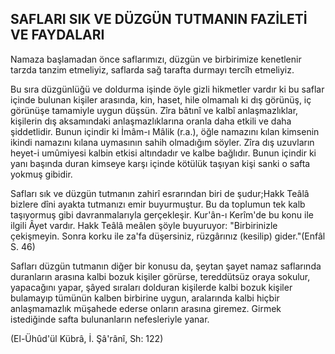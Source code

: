 ## SAFLARI SIK VE DÜZGÜN TUTMANIN FAZİLETİ VE FAYDALARI

Namaza başlamadan önce saflarımızı, düzgün ve birbirimi­ze kenetlenir tarzda tanzim etmeliyiz, saflarda sağ tarafta dur­mayı tercîh etmeliyiz.

Bu sıra düzgünlüğü ve doldurma işinde öyle gizli hikmetler vardır ki bu saflar içinde bulunan kişiler arasında, kin, haset, hi­le olmamalı ki dış görünüş, iç görünüşe tamamiyle uygun düş­sün. Zîra bâtınî ve kalbî anlaşmazlıklar, kişilerin dış aksamındaki anlaşmazlıklarına oranla daha etkili ve daha şiddetlidir. Bunun içindir ki İmâm-ı Mâlik (r.a.), öğle namazını kılan kimsenin ikin­di namazını kılana uymasının sahih olmadığım söyler. Zîra dış uzuvların heyet-i umûmiyesi kalbin etkisi altındadır ve kalbe bağlıdır. Bunun içindir ki yanı başında duran kimseye karşı için­de kötülük taşıyan kişi sanki o safta yokmuş gibidir.

Safları sık ve düzgün tutmanın zahirî esrarından biri de şu­dur;Hakk Teâlâ bizlere dîni ayakta tutmanızı emir buyurmuş­tur. Bu da toplumun tek kalb taşıyormuş gibi davranmalarıyla gerçekleşir. Kur'ân-ı Kerîm'de bu konu ile ilgili Âyet vardır. Hakk Teâlâ meâlen şöyle buyuruyor: "Birbirinizle çekişmeyin. Sonra korku ile za'fa düşersiniz, rüzgârınız (kesilip) gider."(Enfâl S. 46)

Safları düzgün tutmanın diğer bir konusu da, şeytan şayet namaz saflarında duranların arasına kalbi bozuk kişiler görürse, tereddütsüz oraya sokulur, yapacağını yapar, şâyed sıraları dol­duran kişilerde kalbi bozuk kişiler bulamayıp tümünün kalben birbirine uygun, aralarında kalbi hiçbir anlaşmamazlık müşahede ederse onların arasına giremez. Girmek istediğinde safta bulunanların nefesleriyle yanar.

(El-Ühûd'ül Kübrâ, İ. Şâ'rânî, Sh: 122)

